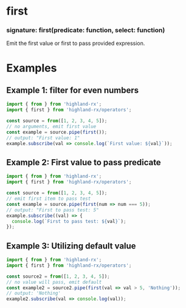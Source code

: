# first
### signature: first(predicate: function, select: function)
Emit the first value or first to pass provided expression.

# Examples
## Example 1: filter for even numbers
```javascript
import { from } from 'highland-rx';
import { first } from 'highland-rx/operators';

const source = from([1, 2, 3, 4, 5]);
// no arguments, emit first value
const example = source.pipe(first());
// output: "First value: 1"
example.subscribe(val => console.log(`First value: ${val}`));
```

## Example 2: First value to pass predicate
```javascript
import { from } from 'highland-rx';
import { first } from 'highland-rx/operators';

const source = from([1, 2, 3, 4, 5]);
// emit first item to pass test
const example = source.pipe(first(num => num === 5));
// output: "First to pass test: 5"
example.subscribe((val) => {
  console.log(`First to pass test: ${val}`);
});
```

## Example 3: Utilizing default value
```javascript
import { from } from 'highland-rx';
import { first } from 'highland-rx/operators';

const source2 = from([1, 2, 3, 4, 5]);
// no value will pass, emit default
const example2 = source2.pipe(first(val => val > 5, 'Nothing'));
// output: 'Nothing'
example2.subscribe(val => console.log(val));
```